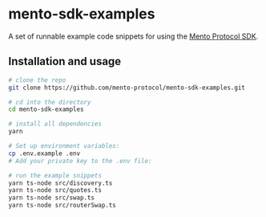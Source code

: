 # mento-sdk-examples

A set of runnable example code snippets for using the [Mento Protocol SDK](https://www.npmjs.com/package/@mento-protocol/mento-sdk).

## Installation and usage

```sh
# clone the repo
git clone https://github.com/mento-protocol/mento-sdk-examples.git

# cd into the directory
cd mento-sdk-examples

# install all dependencies
yarn

# Set up environment variables:
cp .env.example .env
# Add your private key to the .env file:

# run the example snippets
yarn ts-node src/discovery.ts
yarn ts-node src/quotes.ts
yarn ts-node src/swap.ts
yarn ts-node src/routerSwap.ts
```
